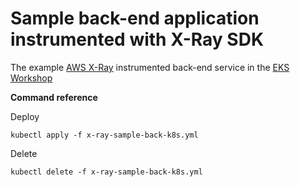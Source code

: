 # Sample back-end application instrumented with X-Ray SDK

The example [AWS X-Ray](https://aws.amazon.com/xray/) instrumented back-end service in the [EKS Workshop](https://eksworkshop.com/)

**Command reference**

Deploy
```
kubectl apply -f x-ray-sample-back-k8s.yml
```

Delete
```
kubectl delete -f x-ray-sample-back-k8s.yml
```


